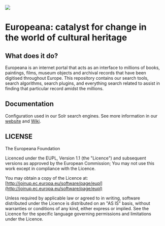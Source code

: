 ![](https://pro.europeana.eu/files/Brand%20Guidelines/europeana-logos.png)

# Europeana: catalyst for change in the world of cultural heritage

## What does it do?

Europeana is an internet portal that acts as an interface to millions of books, paintings, films, museum objects and archival records that have been digitised throughout Europe. This repository contains our search tools, search algorithms, search plugins, and everything search related to assist in finding that particular record amidst the millions.

## Documentation

Configuration used in our Solr search engines. See more information in our [website](https://pro.europeana.eu/home) and [Wiki](https://europeana.atlassian.net/wiki/spaces/RD/pages/20971521/Search). 


## LICENSE

The Europeana Foundation 
 
Licenced under the EUPL, Version 1.1 (the "Licence") and subsequent versions as approved by the European Commission;
You may not use this work except in compliance with the Licence.

You may obtain a copy of the Licence at: [http://joinup.ec.europa.eu/software/page/eupl](http://joinup.ec.europa.eu/software/page/eupl)

Unless required by applicable law or agreed to in writing, software distributed under the Licence is distributed on an "AS IS" basis, without warranties or conditions of any kind, either express or implied. See the Licence for the specific language governing permissions and limitations under the Licence.
